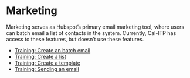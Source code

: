 # Marketing

Marketing serves as Hubspot’s primary email marketing tool, where users can batch email a list of contacts in the system. Currently, Cal-ITP has access to these features, but doesn’t use these features.

- [Training: Create an batch email](#marketing)
- [Training: Create a list](#marketing)
- [Training: Create a template](#marketing)
- [Training: Sending an email](#marketing)

